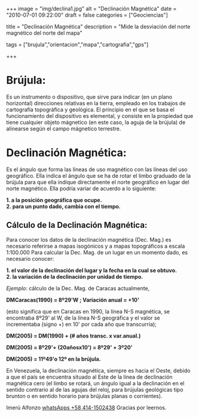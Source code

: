 +++
image = "img/declina1.jpg" 
alt = "Declinación Magnética" 
date = "2010-07-01 09:22:00"
draft = false 
categories = ["Geociencias"] 

title = "Declinación Magnética" 
description = "Mide la desviación del norte magnético del norte del mapa" 


tags = ["brujula","orientacion","mapa","cartografia","gps"]

+++

# Brújula:  
Es un instrumento o dispositivo, que sirve para indicar (en un plano horizontal) direcciones relativas en la tierra, empleado en los trabajos de cartografí­a topográfica y geológica. El principio en el que se basa el funcionamiento del dispositivo es elemental, y consiste en la propiedad que tiene cualquier objeto mágnetico (en este caso, la aguja de la brújula) de alinearse según el campo mágnetico terrestre.

# Declinación Magnética:  
Es el ángulo que forma las lí­neas de uso magnético con las lí­neas del uso geográfico. Ella indica el ángulo que se ha de rotar el limbo graduado de la brújula para que ella indique directamente el norte geográfico en lugar del norte magnético. Ella podrí­a variar de acuerdo a lo siguiente:

**1. a la posición geográfica que ocupe.**  
**2. para un punto dado, cambia con el tiempo.**

## Cálculo de la Declinación Magnética: 
Para conocer los datos de la declinación magnética (Dec. Mag.) es necesario referirse a mapas isogónicos y a mapas topográficos a escala 1:100.000 Para calcular la Dec. Mag. de un lugar en un momento dado, es necesario conocer:

**1. el valor de la declinación del lugar y la fecha en la cual se obtuvo.**  
**2. la variación de la declinación por unidad de tiempo.**

*Ejemplo*: cálculo de la Dec. Mag. de Caracas actualmente, 

**DMCaracas(1990) = 8º29'W ; Variación anual = +10'**

(esto significa que en Caracas en 1990, la lí­nea N-S magnética, se encontraba 8º29' al W, de la lí­nea N-S geográfica y el valor se incrementaba (signo +) en 10' por cada año que transcurrí­a);

**DM(2005) = DM(1990) + (# años transc. x var.anual.)**

**DM(2005) = 8º29'+ (20añosx10') = 8º29' + 3º20'**

**DM(2005) = 11º49'o 12º en la brújula.**

En Venezuela, la declinación magnética, siempre es hacia el Oeste, debido a que el paí­s se encuentra situado al Este de la lí­nea de declinación magnética cero (el limbo se rotará, un ángulo igual a la declinación en el sentido contrario al de las agujas del reloj, para brújulas geológicas tipo brunton o en sentido horario para brújulas planas o corrientes).

Imerú Alfonzo [whatsApps +58 414-1502438](https://wa.me/584141502438)
Gracias por leernos.

